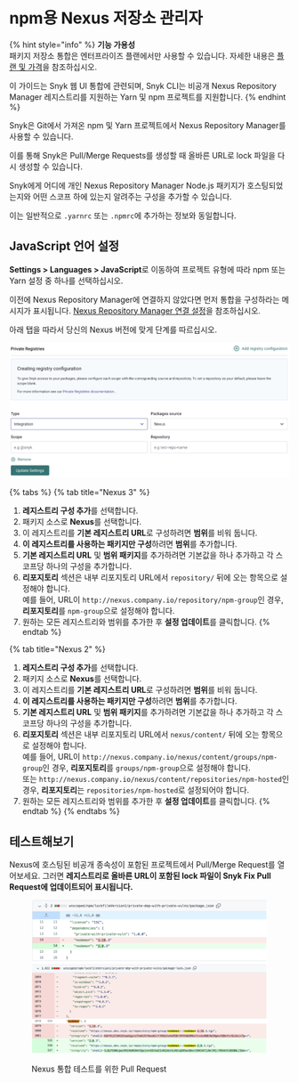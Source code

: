 # npm용 Nexus 저장소 관리자

{% hint style="info" %}
**기능 가용성**\
패키지 저장소 통합은 엔터프라이즈 플랜에서만 사용할 수 있습니다. 자세한 내용은 [플랜 및 가격](https://snyk.io/plans/)을 참조하십시오.

이 가이드는 Snyk 웹 UI 통합에 관련되며, Snyk CLI는 비공개 Nexus Repository Manager 레지스트리를 지원하는 Yarn 및 npm 프로젝트를 지원합니다.
{% endhint %}

Snyk은 Git에서 가져온 npm 및 Yarn 프로젝트에서 Nexus Repository Manager를 사용할 수 있습니다.

이를 통해 Snyk은 Pull/Merge Requests를 생성할 때 올바른 URL로 lock 파일을 다시 생성할 수 있습니다.

Snyk에게 어디에 개인 Nexus Repository Manager Node.js 패키지가 호스팅되었는지와 어떤 스코프 하에 있는지 알려주는 구성을 추가할 수 있습니다.

이는 일반적으로 `.yarnrc` 또는 `.npmrc`에 추가하는 정보와 동일합니다.

## JavaScript 언어 설정

**Settings > Languages > JavaScript**로 이동하여 프로젝트 유형에 따라 npm 또는 Yarn 설정 중 하나를 선택하십시오.

이전에 Nexus Repository Manager에 연결하지 않았다면 먼저 통합을 구성하라는 메시지가 표시됩니다. [Nexus Repository Manager 연결 설정](./)을 참조하십시오.

아래 탭을 따라서 당신의 Nexus 버전에 맞게 단계를 따르십시오.

![Nexus 레지스트리 구성](<../../../../.gitbook/assets/Screenshot 2022-07-15 at 14.18.43.png>)

{% tabs %}
{% tab title="Nexus 3" %}
1. **레지스트리 구성 추가**를 선택합니다.
2. 패키지 소스로 **Nexus**를 선택합니다.
3. 이 레지스트리를 **기본 레지스트리 URL**로 구성하려면 **범위**를 비워 둡니다.
4. **이 레지스트리를 사용하는 패키지만 구성**하려면 **범위**를 추가합니다.
5. **기본 레지스트리 URL** 및 **범위 패키지**를 추가하려면 기본값을 하나 추가하고 각 스코프당 하나의 구성을 추가합니다.
6. **리포지토리** 섹션은 내부 리포지토리 URL에서 `repository/` 뒤에 오는 항목으로 설정해야 합니다.\
   예를 들어, URL이 `http://nexus.company.io/repository/npm-group`인 경우, **리포지토리**를 `npm-group`으로 설정해야 합니다.
7. 원하는 모든 레지스트리와 범위를 추가한 후 **설정 업데이트**를 클릭합니다.
{% endtab %}

{% tab title="Nexus 2" %}
1. **레지스트리 구성 추가**를 선택합니다.
2. 패키지 소스로 **Nexus**를 선택합니다.
3. 이 레지스트리를 **기본 레지스트리 URL**로 구성하려면 **범위**를 비워 둡니다.
4. **이 레지스트리를 사용하는 패키지만 구성**하려면 **범위**를 추가합니다.
5. **기본 레지스트리 URL** 및 **범위 패키지**를 추가하려면 기본값을 하나 추가하고 각 스코프당 하나의 구성을 추가합니다.
6. **리포지토리** 섹션은 내부 리포지토리 URL에서 `nexus/content/` 뒤에 오는 항목으로 설정해야 합니다.\
   예를 들어, URL이 `http://nexus.company.io/nexus/content/groups/npm-group`인 경우, **리포지토리**를 `groups/npm-group`으로 설정해야 합니다.\
   또는 `http://nexus.company.io/nexus/content/repositories/npm-hosted`인 경우, **리포지토리**는 `repositories/npm-hosted`로 설정되어야 합니다.
7. 원하는 모든 레지스트리와 범위를 추가한 후 **설정 업데이트**를 클릭합니다.
{% endtab %}
{% endtabs %}

## 테스트해보기

Nexus에 호스팅된 비공개 종속성이 포함된 프로젝트에서 Pull/Merge Request를 열어보세요. 그러면 **레지스트리로 올바른 URL이 포함된 lock 파일이 Snyk Fix Pull Request에 업데이트되어 표시됩니다.**

<figure><img src="../../../../.gitbook/assets/Screenshot 2022-07-15 at 14.22.59.png" alt="Nexus 통합 테스트를 위한 Pull Request"><figcaption><p>Nexus 통합 테스트를 위한 Pull Request</p></figcaption></figure>